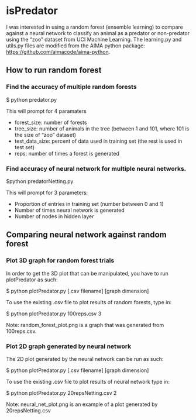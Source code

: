 # isPredator
I was interested in using a random forest (ensemble learning) to compare against a neural network to classify an animal as a predator or non-predator using the “zoo” dataset from UCI Machine Learning. The learning.py and utils.py files are modified from the AIMA python package: https://github.com/aimacode/aima-python.


## How to run random forest

### Find the accuracy of multiple random forests

$ python predator.py

This will prompt for 4 paramaters
- forest_size: number of forests 
- tree_size: number of animals in the tree (between 1 and 101, where 101 is the size of “zoo” dataset)
- test_data_size: percent of data used in training set (the rest is used in test set)
- reps: number of times a forest is generated

### Find accuracy of neural network for multiple neural networks.

$python predatorNetting.py

This will prompt for 3 parameters:
- Proportion of entries in training set (number between 0 and 1)
- Number of times neural network is generated
- Number of nodes in hidden layer


## Comparing neural network against random forest

### Plot 3D graph for random forest trials
In order to get the 3D plot that can be manipulated, you have to run plotPredator as such:

$ python plotPredator.py [.csv filename] [graph dimension]

To use the existing .csv file to plot results of random forests, type in:

$ python plotPredator.py 100reps.csv 3

Note: random_forest_plot.png is a graph that was generated from 100reps.csv.

### Plot 2D graph generated by neural network
The 2D plot generated by the neural network can be run as such:

$ python plotPredator.py [.csv filename] [graph dimension]

To use the existing .csv file to plot results of neural network type in:

$ python plotPredator.py 20repsNetting.csv 2

Note: neural_net_plot.png is an example of a plot generated by 20repsNetting.csv
